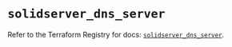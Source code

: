 # `solidserver_dns_server`

Refer to the Terraform Registry for docs: [`solidserver_dns_server`](https://registry.terraform.io/providers/efficientip-labs/solidserver/1.1.25/docs/resources/dns_server).
